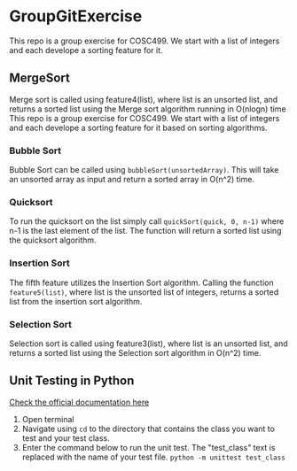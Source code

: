 # GroupGitExercise

This repo is a group exercise for COSC499. We start with a list of integers and each develope a sorting feature for it.

## MergeSort
Merge sort is called using feature4(list), where list is an unsorted list, and returns a sorted list using the Merge sort algorithm running in O(nlogn) time
This repo is a group exercise for COSC499. We start with a list of integers and each develope a sorting feature for it based on sorting algorithms.

### Bubble Sort
Bubble Sort can be called using `bubbleSort(unsortedArray)`. This will take an unsorted array as input and return a sorted array in O(n^2) time.

### Quicksort
To run the quicksort on the list simply call `quickSort(quick, 0, n-1)` where n-1 is the last element of the list. The function will return a sorted list using the quicksort algorithm.

### Insertion Sort
The fifth feature utilizes the Insertion Sort algorithm. Calling the function `feature5(list)`, where list is the unsorted list of integers, returns a sorted list from the insertion sort algorithm.

### Selection Sort
Selection sort is called using feature3(list), where list is an unsorted list, and returns a sorted list using the Selection sort algorithm in O(n^2) time. 

## Unit Testing in Python
[Check the official documentation here](https://docs.python.org/3/library/unittest.html)

1. Open terminal
2. Navigate using `cd` to the directory that contains the class you want to test and your test class.
3. Enter the command below to run the unit test. The "test_class" text is replaced with the name of your test file.
`python -m unittest test_class`
